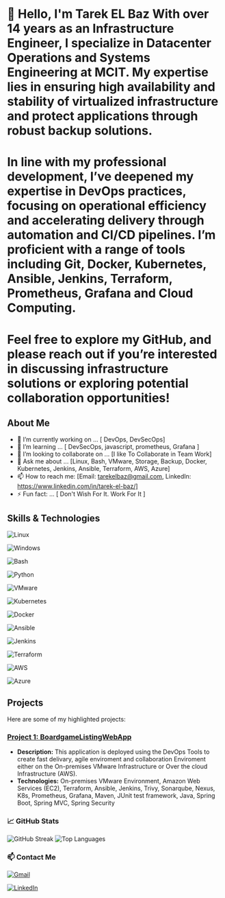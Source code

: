 # 👋 Hello, I'm Tarek EL Baz With over 14 years as an Infrastructure Engineer, I specialize in Datacenter Operations and Systems Engineering at MCIT. My expertise lies in ensuring high availability and stability of virtualized infrastructure and protect applications through robust backup solutions.

# In line with my professional development, I’ve deepened my expertise in DevOps practices, focusing on operational efficiency and accelerating delivery through automation and CI/CD pipelines. I’m proficient with a range of tools including Git, Docker, Kubernetes, Ansible, Jenkins, Terraform, Prometheus, Grafana and Cloud Computing.

# Feel free to explore my GitHub, and please reach out if you’re interested in discussing infrastructure solutions or exploring potential collaboration opportunities!

## About Me
- 🔭 I’m currently working on ... [ DevOps, DevSecOps]
- 🌱 I’m learning ... [ DevSecOps, javascript, prometheus, Grafana ]
- 👯 I’m looking to collaborate on ... [I like To Collaborate in Team Work]
- 💬 Ask me about ... [Linux, Bash, VMware, Storage, Backup, Docker, Kubernetes, Jenkins, Ansible, Terraform, AWS, Azure]
- 📫 How to reach me: [Email: tarekelbaz@gmail.com, LinkedIn: https://www.linkedin.com/in/tarek-el-baz/]
- ⚡ Fun fact: ... [ Don't Wish For It. Work For It ]

## Skills & Technologies
<!-- Icons or a list of languages/tools you know -->

<!-- Linux -->
![Linux](https://img.shields.io/badge/-Linux-FCC624?style=for-the-badge&logo=Linux&logoColor=black)

<!-- Windows -->
![Windows](https://img.shields.io/badge/-Windows-0078D6?style=for-the-badge&logo=Windows&logoColor=white)

<!-- Bash -->
![Bash](https://img.shields.io/badge/-Bash-4EAA25?style=for-the-badge&logo=GNU-Bash&logoColor=white)

<!-- Python -->
![Python](https://img.shields.io/badge/-Python-3776AB?style=for-the-badge&logo=Python&logoColor=white)

<!-- VMware -->
![VMware](https://img.shields.io/badge/-VMware-607078?style=for-the-badge&logo=VMware&logoColor=white)

<!-- Kubernetes -->
![Kubernetes](https://img.shields.io/badge/-Kubernetes-326CE5?style=for-the-badge&logo=Kubernetes&logoColor=white)

<!-- Docker -->
![Docker](https://img.shields.io/badge/-Docker-2496ED?style=for-the-badge&logo=Docker&logoColor=white)

<!-- Ansible -->
![Ansible](https://img.shields.io/badge/-Ansible-EE0000?style=for-the-badge&logo=Ansible&logoColor=white)

<!-- Jenkins -->
![Jenkins](https://img.shields.io/badge/-Jenkins-D24939?style=for-the-badge&logo=Jenkins&logoColor=white)

<!-- Terraform -->
![Terraform](https://img.shields.io/badge/-Terraform-623CE4?style=for-the-badge&logo=Terraform&logoColor=white)

<!-- AWS -->
![AWS](https://img.shields.io/badge/-AWS-232F3E?style=for-the-badge&logo=Amazon-AWS&logoColor=white)

<!-- Azure -->
![Azure](https://img.shields.io/badge/-Azure-0078D4?style=for-the-badge&logo=Microsoft-Azure&logoColor=white)


## Projects
Here are some of my highlighted projects:

### [Project 1: BoardgameListingWebApp](https://github.com/tarekelbaz-hub/boardgame)
* **Description:**  This application is deployed using the DevOps Tools to create fast delivary, agile enviroment and collaboration Enviroment either on the On-premises VMware Infrastructure or Over the cloud Infrastructure (AWS).
* **Technologies:** On-premises VMware Environment, Amazon Web Services (EC2), Terraform, Ansible, Jenkins, Trivy, Sonarqube, Nexus, K8s, Prometheus, Grafana, Maven, JUnit test framework, Java, Spring Boot, Spring MVC, Spring Security

### 📈 GitHub Stats
![GitHub Streak](https://github-readme-streak-stats.herokuapp.com/?user=tarekelbaz-hub&theme=radical)
![Top Languages](https://github-readme-stats.vercel.app/api/top-langs/?username=tarekelbaz-hub&layout=compact&theme=radical)

### 📫 Contact Me
<!-- Gmail -->
[![Gmail](https://img.shields.io/badge/-Gmail-D14836?style=for-the-badge&logo=Gmail&logoColor=white)](mailto:tarekelbaz@gmail.com)

<!-- LinkedIn -->
[![LinkedIn](https://img.shields.io/badge/-LinkedIn-blue?style=for-the-badge&logo=LinkedIn&logoColor=white)](https://www.linkedin.com/in/tarek-el-baz/)

